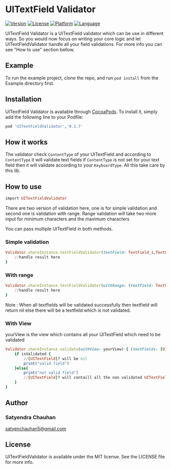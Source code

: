 # UITextField Validator

[![Version](https://img.shields.io/cocoapods/v/UITextFieldValidator.svg?style=flat)](http://cocoapods.org/pods/UITextFieldValidator)
[![License](https://img.shields.io/cocoapods/l/UITextFieldValidator.svg?style=flat)](https://github.com/satyerncareer/UITextFieldValidator/blob/master/LICENSE)
[![Platform](https://img.shields.io/cocoapods/p/UITextFieldValidator.svg?style=flat)](http://cocoapods.org/pods/UITextFieldValidator)
[![Language](https://img.shields.io/badge/language-swift%204-green.svg)](https://github.com/satyerncareer/UITextFieldValidator)

UITextField Validator is a UITextField validator which can be use in different ways. So you would now focus on writing your core logic and let UITextFieldValidator handle all your field validations. For more info you can see "How to use" section bellow.

## Example

To run the example project, clone the repo, and run `pod install` from the Example directory first.


## Installation

UITextField Validator is available through [CocoaPods](http://cocoapods.org). To install
it, simply add the following line to your Podfile:

```ruby
pod 'UITextFieldValidator','0.1.7'
```
## How it works

The validator check `ContentType` of your UITextField and according to ``ContentType`` it will validate text fields if ``ContentType`` is not set for your text field then it will validate according to your `KeyboardType`. All this take care by this lib.

## How to use
```ruby
import UITextFieldValidator
```

There are two version of validation here, one is for simple validation and second one is validation with range. Range validation will take two more input for minimum characters and the maximum characters

You can pass multiple UITextField in both methods.

### Simple validation


```ruby
Validator.shareInstance.textFieldValidator(textField: TextField_1,TextField_2,TextField_3...TextField_n) { (textField:UITextField, isSuccess) in
    //handle result here
}
```
### With range

```ruby
Validator.shareInstance.textFieldValidator(withRange: (textField: TextField_1,TextField_2,TextField_3...TextField_n, minRange: 1, maxRange: 50)) { (textField:UITextField, isSuccess) in
    //handle result here
}
```
Note :  When all textfields will be validated successfully then textfield will return nil else there will be a textfield which is not validated.

### With View
yourView is the view which contains all your UITextField which need to be validated
```ruby
Validator.shareInstance.validate(withView: yourView) { (textFields: [UITextField]?, isValidated) in
    if isValidated {
        //[UITextField]? will be nil
        print("valid field")
    }else{
        print("not valid field")
        //[UITextField]? will contaill all the non validated UITextFields
    }
}
```

## Author
### Satyendra Chauhan
satyenchauhan5@gmail.com

## License

UITextFieldValidator is available under the MIT license. See the LICENSE file for more info.
